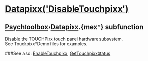 # [Datapixx('DisableTouchpixx')](Datapixx-DisableTouchpixx) 
## [Psychtoolbox](Pyschtoolbox)&#8250;[Datapixx](Datapixx).{mex*} subfunction


Disable the [TOUCHPixx](TOUCHPixx) touch panel hardware subsystem.  
See Touchpixx\*Demo files for examples.  
  


###See also:
[EnableTouchpixx](Datapixx-EnableTouchpixx), [GetTouchpixxStatus](Datapixx-GetTouchpixxStatus)

